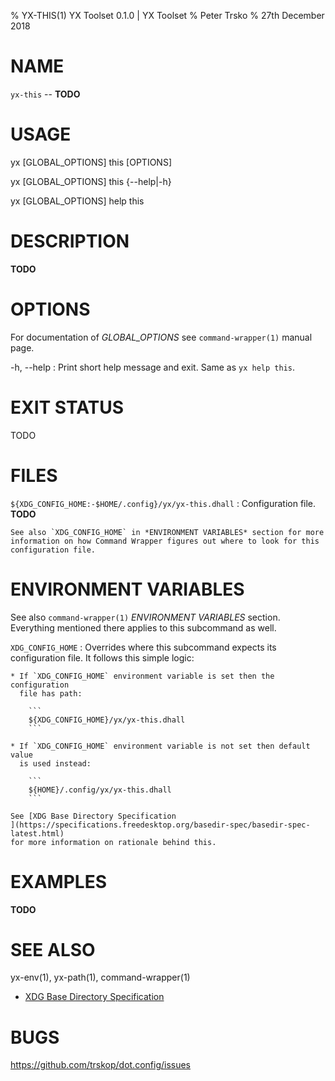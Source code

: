% YX-THIS(1) YX Toolset 0.1.0 | YX Toolset
% Peter Trsko
% 27th December 2018


# NAME

`yx-this` -- **TODO**


# USAGE

yx \[GLOBAL\_OPTIONS] this \[OPTIONS]

yx \[GLOBAL\_OPTIONS] this {\--help|-h}

yx \[GLOBAL\_OPTIONS] help this


# DESCRIPTION

**TODO**


# OPTIONS

For documentation of *GLOBAL_OPTIONS* see `command-wrapper(1)` manual page.

-h, \--help
:   Print short help message and exit.  Same as `yx help this`.


# EXIT STATUS

TODO


# FILES

`${XDG_CONFIG_HOME:-$HOME/.config}/yx/yx-this.dhall`
:   Configuration file.  **TODO**

    See also `XDG_CONFIG_HOME` in *ENVIRONMENT VARIABLES* section for more
    information on how Command Wrapper figures out where to look for this
    configuration file.


# ENVIRONMENT VARIABLES

See also `command-wrapper(1)` *ENVIRONMENT VARIABLES* section.  Everything
mentioned there applies to this subcommand as well.

`XDG_CONFIG_HOME`
:   Overrides where this subcommand expects its configuration file.  It follows
    this simple logic:

    * If `XDG_CONFIG_HOME` environment variable is set then the configuration
      file has path:

        ```
        ${XDG_CONFIG_HOME}/yx/yx-this.dhall
        ```

    * If `XDG_CONFIG_HOME` environment variable is not set then default value
      is used instead:

        ```
        ${HOME}/.config/yx/yx-this.dhall
        ```

    See [XDG Base Directory Specification
    ](https://specifications.freedesktop.org/basedir-spec/basedir-spec-latest.html)
    for more information on rationale behind this.


# EXAMPLES

**TODO**


# SEE ALSO

yx-env(1), yx-path(1), command-wrapper(1)

* [XDG Base Directory Specification
  ](https://specifications.freedesktop.org/basedir-spec/basedir-spec-latest.html)


# BUGS

<https://github.com/trskop/dot.config/issues>
